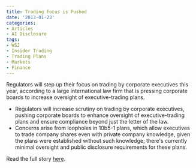 ```yaml
---
title: Trading Focus is Pushed
date: '2013-01-23'
categories:
- Articles
- AI Disclosure
tags:
- WSJ
- Insider Trading
- Trading Plans
- Markets
- Finance
---
```


Regulators will step up their focus on trading by corporate executives this
year, according to a large international law firm that is pressing corporate
boards to increase oversight of executive-trading plans.

- Regulators will increase scrutiny on trading by corporate executives, pushing
  corporate boards to enhance oversight of executive-trading plans and ensure
  compliance beyond just the letter of the law.
- Concerns arise from loopholes in 10b5-1 plans, which allow executives to trade
  company shares even with private company knowledge, given the plans were
  established without such knowledge; there's currently minimal oversight and
  public disclosure requirements for these plans.

Read the full story
[here](http://wsj.com/article/SB10001424127887323854904578260184043496380.html).
